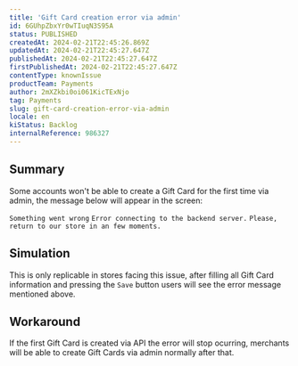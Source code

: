 ```yaml
---
title: 'Gift Card creation error via admin'
id: 6GUhpZbxYr0wTIuqN3S95A
status: PUBLISHED
createdAt: 2024-02-21T22:45:26.869Z
updatedAt: 2024-02-21T22:45:27.647Z
publishedAt: 2024-02-21T22:45:27.647Z
firstPublishedAt: 2024-02-21T22:45:27.647Z
contentType: knownIssue
productTeam: Payments
author: 2mXZkbi0oi061KicTExNjo
tag: Payments
slug: gift-card-creation-error-via-admin
locale: en
kiStatus: Backlog
internalReference: 986327
---
```


## Summary


Some accounts won't be able to create a Gift Card for the first time via admin, the message below will appear in the screen:

`Something went wrong`
`Error connecting to the backend server.`
`Please, return to our store in an few moments.`


##

## Simulation


This is only replicable in stores facing this issue, after filling all Gift Card information and pressing the `Save` button users will see the error message mentioned above.


##

## Workaround


If the first Gift Card is created via API the error will stop ocurring, merchants will be able to create Gift Cards via admin normally after that.





